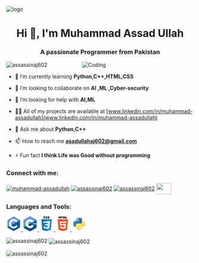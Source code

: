 ![logo](https://www.canva.com/design/DAF_tpUHXtM/hv_3yBpeNw-ZlMSr4ijCuQ/edit?utm_content=DAF_tpUHXtM&utm_campaign=designshare&utm_medium=link2&utm_source=sharebutton)
<h1 align="center">Hi 👋, I'm Muhammad Assad Ullah</h1>
<h3 align="center">A passionate Programmer from Pakistan</h3>

<img align="right" alt="Coding" width="300" src=https://media0.giphy.com/media/lP8xu5t2DLGG045H8F/giphy.gif>

<p align="left"> <img src="https://komarev.com/ghpvc/?username=assassinaj602&label=Profile%20views&color=0e75b6&style=flat" alt="assassinaj602" /> </p>

- 🌱 I’m currently learning **Python,C++,HTML,CSS**

- 👯 I’m looking to collaborate on **AI ,ML ,Cyber-security**

- 🤝 I’m looking for help with **AI,ML**

- 👨‍💻 All of my projects are available at [www.linkedin.com/in/muhammad-assadullah](www.linkedin.com/in/muhammad-assadullah)

- 💬 Ask me about **Python,C++**

- 📫 How to reach me **asadullahaj602@gmail.com**

- ⚡ Fun fact **I think Life was Good without programming**

<h3 align="left">Connect with me:</h3>
<p align="left">
<a href="https://linkedin.com/in/muhammad-assadullah" target="blank"><img align="center" src="https://raw.githubusercontent.com/rahuldkjain/github-profile-readme-generator/master/src/images/icons/Social/linked-in-alt.svg" alt="muhammad-assadullah" height="30" width="40" /></a>
<a href="https://fb.com/assassinaj602" target="blank"><img align="center" src="https://raw.githubusercontent.com/rahuldkjain/github-profile-readme-generator/master/src/images/icons/Social/facebook.svg" alt="assassinaj602" height="30" width="40" /></a>
<a href="https://instagram.com/assassinaj602" target="blank"><img align="center" src="https://raw.githubusercontent.com/rahuldkjain/github-profile-readme-generator/master/src/images/icons/Social/instagram.svg" alt="assassinaj602" height="30" width="40" /></a>
<a href="https://www.youtube.com/channel/UCqg08yQJJhTwCQUgRIjgVRQ" target="blank"><img align="center" src="https://raw.githubusercontent.com/rahuldkjain/github-profile-readme-generator/master/src/images/icons/Social/youtube.svg" alt="" height="30" width="40" /></a>
</p>

<h3 align="left">Languages and Tools:</h3>
<p align="left"> <a href="https://www.cprogramming.com/" target="_blank" rel="noreferrer"> <img src="https://raw.githubusercontent.com/devicons/devicon/master/icons/c/c-original.svg" alt="c" width="40" height="40"/> </a> <a href="https://www.w3schools.com/cpp/" target="_blank" rel="noreferrer"> <img src="https://raw.githubusercontent.com/devicons/devicon/master/icons/cplusplus/cplusplus-original.svg" alt="cplusplus" width="40" height="40"/> </a> <a href="https://www.w3schools.com/css/" target="_blank" rel="noreferrer"> <img src="https://raw.githubusercontent.com/devicons/devicon/master/icons/css3/css3-original-wordmark.svg" alt="css3" width="40" height="40"/> </a> <a href="https://www.w3.org/html/" target="_blank" rel="noreferrer"> <img src="https://raw.githubusercontent.com/devicons/devicon/master/icons/html5/html5-original-wordmark.svg" alt="html5" width="40" height="40"/> </a> <a href="https://www.python.org" target="_blank" rel="noreferrer"> <img src="https://raw.githubusercontent.com/devicons/devicon/master/icons/python/python-original.svg" alt="python" width="40" height="40"/> </a> </p>

<p><img align="left" src="https://github-readme-stats.vercel.app/api/top-langs?username=assassinaj602&show_icons=true&locale=en&layout=compact" alt="assassinaj602" /></p>

<p>&nbsp;<img align="center" src="https://github-readme-stats.vercel.app/api?username=assassinaj602&show_icons=true&locale=en" alt="assassinaj602" /></p>

<p><img align="center" src="https://github-readme-streak-stats.herokuapp.com/?user=assassinaj602&" alt="assassinaj602" /></p>
